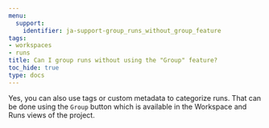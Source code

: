 ```yaml
---
menu:
  support:
    identifier: ja-support-group_runs_without_group_feature
tags:
- workspaces
- runs
title: Can I group runs without using the "Group" feature?
toc_hide: true
type: docs
---
```


Yes, you can also use tags or custom metadata to categorize runs. That can be done using the `Group` button which is available in the Workspace and Runs views of the project.